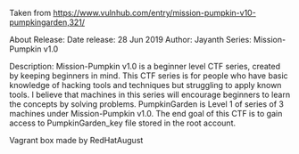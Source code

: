 Taken from https://www.vulnhub.com/entry/mission-pumpkin-v10-pumpkingarden,321/ 

About Release:
    Date release: 28 Jun 2019
    Author: Jayanth
    Series: Mission-Pumpkin v1.0

Description:
Mission-Pumpkin v1.0 is a beginner level CTF series, created by keeping beginners in mind. This CTF series is for people who have basic knowledge of hacking tools and techniques but struggling to apply known tools. I believe that machines in this series will encourage beginners to learn the concepts by solving problems. PumpkinGarden is Level 1 of series of 3 machines under Mission-Pumpkin v1.0. The end goal of this CTF is to gain access to PumpkinGarden_key file stored in the root account.

Vagrant box made by RedHatAugust
